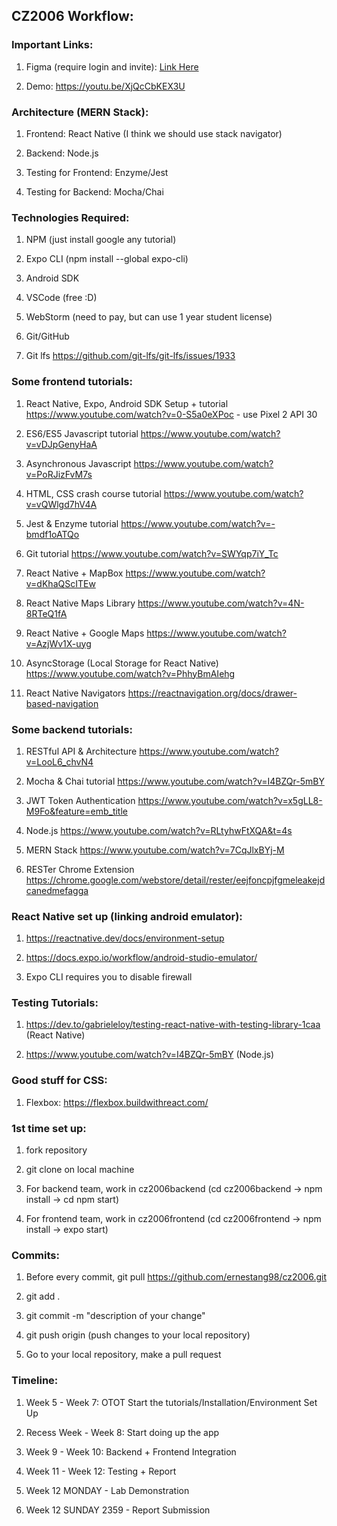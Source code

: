 ## CZ2006 Workflow:

### Important Links:

1. Figma (require login and invite): [Link Here](https://www.figma.com/file/EtrXjcbUW2vFTMNQ2PdTJ4/CZ2006-UI-Design?node-id=14%3A4)

2. Demo: https://youtu.be/XjQcCbKEX3U

### Architecture (MERN Stack):

1. Frontend: React Native (I think we should use stack navigator)

2. Backend: Node.js

3. Testing for Frontend: Enzyme/Jest

4. Testing for Backend: Mocha/Chai

### Technologies Required:

1. NPM (just install google any tutorial)

2. Expo CLI (npm install --global expo-cli)

3. Android SDK

4. VSCode (free :D) 

5. WebStorm (need to pay, but can use 1 year student license)

6. Git/GitHub

7. Git lfs https://github.com/git-lfs/git-lfs/issues/1933

### Some frontend tutorials:

1. React Native, Expo, Android SDK Setup + tutorial https://www.youtube.com/watch?v=0-S5a0eXPoc - use Pixel 2 API 30

2. ES6/ES5 Javascript tutorial https://www.youtube.com/watch?v=vDJpGenyHaA

3. Asynchronous Javascript https://www.youtube.com/watch?v=PoRJizFvM7s

4. HTML, CSS crash course tutorial https://www.youtube.com/watch?v=vQWlgd7hV4A

5. Jest & Enzyme tutorial https://www.youtube.com/watch?v=-bmdf1oATQo

6. Git tutorial https://www.youtube.com/watch?v=SWYqp7iY_Tc

7. React Native + MapBox https://www.youtube.com/watch?v=dKhaQScITEw

8. React Native Maps Library https://www.youtube.com/watch?v=4N-8RTeQ1fA

9. React Native + Google Maps https://www.youtube.com/watch?v=AzjWv1X-uyg

10. AsyncStorage (Local Storage for React Native) https://www.youtube.com/watch?v=PhhyBmAIehg

11. React Native Navigators https://reactnavigation.org/docs/drawer-based-navigation

### Some backend tutorials:

1. RESTful API & Architecture https://www.youtube.com/watch?v=LooL6_chvN4

2. Mocha & Chai tutorial https://www.youtube.com/watch?v=I4BZQr-5mBY

3. JWT Token Authentication https://www.youtube.com/watch?v=x5gLL8-M9Fo&feature=emb_title

4. Node.js https://www.youtube.com/watch?v=RLtyhwFtXQA&t=4s

5. MERN Stack https://www.youtube.com/watch?v=7CqJlxBYj-M

6. RESTer Chrome Extension https://chrome.google.com/webstore/detail/rester/eejfoncpjfgmeleakejdcanedmefagga

### React Native set up (linking android emulator):

1. https://reactnative.dev/docs/environment-setup

2. https://docs.expo.io/workflow/android-studio-emulator/

3. Expo CLI requires you to disable firewall

### Testing Tutorials:

1. https://dev.to/gabrieleloy/testing-react-native-with-testing-library-1caa (React Native)

2. https://www.youtube.com/watch?v=I4BZQr-5mBY (Node.js)

### Good stuff for CSS:

1. Flexbox: https://flexbox.buildwithreact.com/

### 1st time set up:

1. fork repository

2. git clone on local machine

3. For backend team, work in cz2006backend (cd cz2006backend -> npm install -> cd npm start)

4. For frontend team, work in cz2006frontend (cd cz2006frontend -> npm install -> expo start)

### Commits:

1. Before every commit, git pull https://github.com/ernestang98/cz2006.git

2. git add .

3. git commit -m "description of your change"

4. git push origin (push changes to your local repository)

5. Go to your local repository, make a pull request

### Timeline:

1. Week 5 - Week 7: OTOT Start the tutorials/Installation/Environment Set Up

2. Recess Week - Week 8: Start doing up the app

3. Week 9 - Week 10: Backend + Frontend Integration

4. Week 11 - Week 12: Testing + Report

5. Week 12 MONDAY - Lab Demonstration

6. Week 12 SUNDAY 2359 - Report Submission
